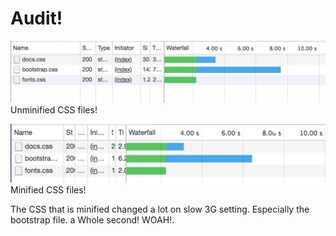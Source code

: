 # Audit!

![Unminified CSS](image_2018-03-13_17-32-15.png)
Unminified CSS files!


![Minified CSS](minified.png)
Minified CSS files!

The CSS that is minified changed a lot on slow 3G setting. Especially the bootstrap file. a Whole second! WOAH!.
